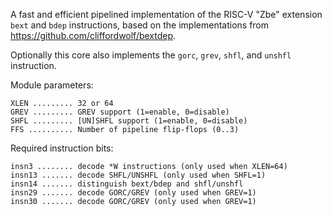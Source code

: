 A fast and efficient pipelined implementation of the RISC-V "Zbe" extension `bext` and `bdep`
instructions, based on the implementations from https://github.com/cliffordwolf/bextdep.

Optionally this core also implements the `gorc`, `grev`, `shfl`, and `unshfl` instruction.

Module parameters:

    XLEN ......... 32 or 64
    GREV ......... GREV support (1=enable, 0=disable)
    SHFL ......... [UN]SHFL support (1=enable, 0=disable)
    FFS .......... Number of pipeline flip-flops (0..3)

Required instruction bits:

    insn3 ........ decode *W instructions (only used when XLEN=64)
    insn13 ....... decode SHFL/UNSHFL (only used when SHFL=1)
    insn14 ....... distinguish bext/bdep and shfl/unshfl
    insn29 ....... decode GORC/GREV (only used when GREV=1)
    insn30 ....... decode GORC/GREV (only used when GREV=1)
